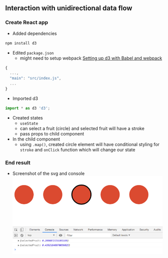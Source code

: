 ## Interaction with unidirectional data flow

### Create React app
- Added dependencies
```bash
npm install d3
```
- Edited `package.json`
  - might need to setup webpack [Setting up d3 with Babel and webpack](https://dev.to/willamesoares/setting-up-d3js-with-babel-and-webpack-dc3)
```js
{
  ...,
  "main": "src/index.js",
  ...
}
```
- Imported d3
```js
import * as d3 'd3';
```
- Created states
  - `useState`
  - can select a fruit (circle) and selected fruit will have a stroke 
  - pass props to child component
- In the child component
  - using `.map()`, created circle element will have conditional styling for `stroke` and `onClick` function which will change our state

### End result
- Screenshot of the svg and console
![](7-1-selected-fruit-react.png)
